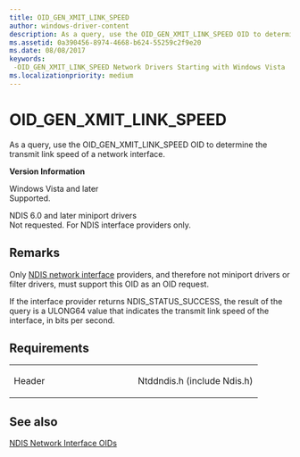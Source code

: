 ```yaml
---
title: OID_GEN_XMIT_LINK_SPEED
author: windows-driver-content
description: As a query, use the OID_GEN_XMIT_LINK_SPEED OID to determine the transmit link speed of a network interface. Version Information Windows Vista and laterSupported. NDIS 6.0 and later miniport driversNot requested. For NDIS interface providers only.
ms.assetid: 0a390456-8974-4668-b624-55259c2f9e20
ms.date: 08/08/2017
keywords: 
 -OID_GEN_XMIT_LINK_SPEED Network Drivers Starting with Windows Vista
ms.localizationpriority: medium
---
```


# OID\_GEN\_XMIT\_LINK\_SPEED


As a query, use the OID\_GEN\_XMIT\_LINK\_SPEED OID to determine the transmit link speed of a network interface.

**Version Information**

<a href="" id="windows-vista-and-later"></a>Windows Vista and later  
Supported.

<a href="" id="ndis-6-0-and-later-miniport-drivers"></a>NDIS 6.0 and later miniport drivers  
Not requested. For NDIS interface providers only.

Remarks
-------

Only [NDIS network interface](https://msdn.microsoft.com/library/windows/hardware/ff566527) providers, and therefore not miniport drivers or filter drivers, must support this OID as an OID request.

If the interface provider returns NDIS\_STATUS\_SUCCESS, the result of the query is a ULONG64 value that indicates the transmit link speed of the interface, in bits per second.

Requirements
------------

<table>
<colgroup>
<col width="50%" />
<col width="50%" />
</colgroup>
<tbody>
<tr class="odd">
<td><p>Header</p></td>
<td>Ntddndis.h (include Ndis.h)</td>
</tr>
</tbody>
</table>

## See also


[NDIS Network Interface OIDs](https://msdn.microsoft.com/library/windows/hardware/ff566545)

 

 




